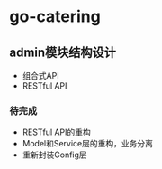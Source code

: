 # go-catering
## admin模块结构设计
- 组合式API
- RESTful API

### 待完成
- RESTful API的重构
- Model和Service层的重构，业务分离
- 重新封装Config层
